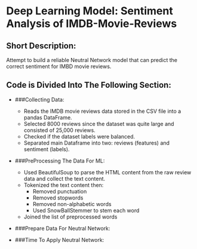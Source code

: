 # Deep Learning Model: Sentiment Analysis of IMDB-Movie-Reviews

## Short Description:
Attempt to build a reliable Neutral Network model that can predict the correct sentiment for IMBD movie reviews.

## Code is Divided Into The Following Section:
* ###Collecting Data:
    * Reads the IMDB movie reviews data stored in the CSV file into a pandas DataFrame.
    * Selected 8000 reviews since the dataset was quite large and consisted of 25,000 reviews.
    * Checked if the dataset labels were balanced.
    * Separated main Dataframe into two: reviews (features) and sentiment (labels).
* ###PreProcessing The Data For ML:
   * Used BeautifulSoup to parse the HTML content from the raw review data and collect the text content.
   * Tokenized the text content then:
      * Removed punctuation
      * Removed stopwords
      * Removed non-alphabetic words
      * Used SnowBallStemmer to stem each word
   * Joined the list of preprocessed words   
* ###Prepare Data For Neutral Network:

* ###Time To Apply Neutral Network:

